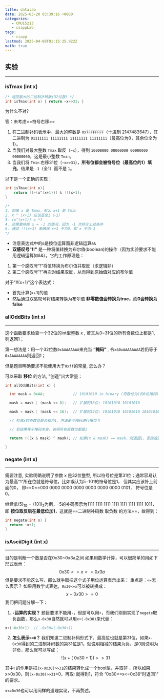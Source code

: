 ```yaml
---
title: datalab
date: 2025-03-20 03:39:16 +0800
categories:
   - CMU15213
   - csappLab
tags:
   - csapp
lastmod: 2025-04-08T01:15:25.922Z
math: true
---
```

## 实验
---
### isTmax (int x)
```c
/* 返回最大的二进制补码数(32位数) */ 
int isTmax(int x) { return ~x>>31; }
```
为什么不对?

答：未考虑==符号右移==
1. 在二进制补码表示中，最大的整数是 `0x7FFFFFFF`（十进制 2147483647），其二进制为 `01111111 11111111 11111111 11111111`（最高位为0，其余位全为1）。
2. 当我们对最大整数 `Tmax` 取反（`~x`），得到 `10000000 00000000 00000000 00000000`，这是最小整数 `Tmin`。
3. 当我们将 `Tmin` 右移31位（`~x>>31`），**所有位都会被符号位（最高位的1）填充**，结果是 `-1`（全1）而不是 `1`。

以下是一个正确的实现：

```c
int isTmax(int x){ 
	return !(~(x^(x+1))) & !!(x+1); 
}

/*
1. 如果 x 是 Tmax，那么 x+1 是 Tmin
2. x ^ (x+1) 应该是全1（-1）
3. (x^(x+1)) = *1
4. 还需要排除 x = -1 的情况，因为 -1 也符合上述条件
5. 通过 !!(x+1) 来确保 x+1 不为0，即 x 不为-1
*/
```
- 注意表达式中的`&`是按位运算而非逻辑运算`&&`
- **双感叹号"!!"** 是一种将值转换为布尔值(boolean)的操作（因为实验要求不能用逻辑运算如&&）。它的工作原理是：
1. 第一个感叹号"!"将值转换为布尔值并取反（求逻辑非）
2. 第二个感叹号"!"再次对结果取反，从而得到原始值对应的布尔值

对于"!!(x+1)"这个表达式：
- 首先计算(x+1)的值
- 然后通过双感叹号将结果转换为布尔值
**非零数值会转换为true，而0会转换为false**

### allOddBits (int x)
---
这个函数要求检查一个32位的int型整数 x , 若其从0~31位的所有奇数位上都是1, 则返回1；

第一想法是：用一个32位数`0xAAAAAAAA`来充当 **“掩码”** , 令`x&0xAAAAAAAA`若仍等于`0xAAAAAAAA`则返回1；

但是题目明确要求不能使用大于`0xff`的常量, 怎么办？

可以采取 **移位** 的方法, "创造"出大常量：
```c
int allOddBits(int x) {

  int mask = 0xAA;             // 10101010 in binary (奇数位为1的8位掩码)

  mask = mask | (mask << 8);   // 扩展到16位: 10101010 10101010

  mask = mask | (mask << 16);  // 扩展到32位: 10101010 10101010 10101010 10101010 (即0xAAAAAAAA)

  // 检查x的奇数位是否都为1，方法是与掩码进行按位与

  // 若结果等于掩码本身，说明所有奇数位都是1

  return !((x & mask) ^ mask); // 如果(x & mask) == mask，则返回1，否则返回0

}
```


### negate (int x)
---
需要注意, 实验明确说明了参数 x 是32位整型, 所以符号位是第31位；通常容易认为最高“1”所在位就是符号位，比如误认为5=101的符号位是1， 但其实应该补上前面的0， 即==0==000 0000 0000 0000 0000 0000 0000 0101， 符号位是0。

继续拿$(5)_{10}=(101)_2$为例，-5的补码表示为1111 1111 1111 1111 1111 1111 1111 1011，即 **按位取反后在最低位加1**，这就是==二进制补码数 取负数 的方法==，故得到：
```c
int negate(int x) {
  return ~x+1;
}
```

### isAsciiDigit (int x)
---
目的是判断一个数是否在0x30~0x3a之间
如果用数学计算，可以很简单的用如下形式表示：
$$0x30<=x<=0x3a$$
但是要求不能这么写，那么就争取把这个式子用位运算表示出来：
重点是：`<=`怎么表示？
如果用数学式表达，`0x30<=x`可以被转换成：$$x-0x30>=0$$
我们把问题分解一下：

1. **`-`运算的实现？**
   题目要求不能用`-`，但是可以用`+`，而我们刚刚实现了`negate`取负函数，那么`x-0x30`自然就可以用`x+(-0x30)`来代替：
```c
x+(~0x30+1)  // -0x30=(~0x30+1)
```

2. **怎么表示`>=0`？**
我们知道二进制补码形式下，最高位也就是第31位，如果`x-0x30`得到的二进制补码数的第31位是1，就说明相减的结果为负，是0则说明为非负，那么就可以写成：
$$!(x+(~0x30+1))>>31$$

其中`!`的作用是把`(x-0x30)>>31`的结果转化成一个bool型，并取非 ，所以如果 x>0x30，则`(x-0x30)>>31`=0，再取`!`就得到1，符合 
”0x30<=x<=0x39“时返回1" 的要求。

`x<=0x30`也可以用同样的道理实现，不再赘述。
